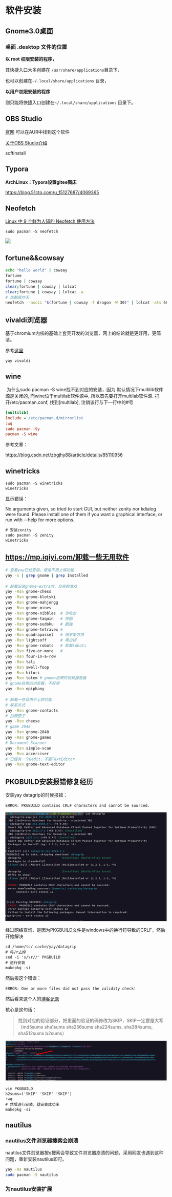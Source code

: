 # 软件安装

## Gnome3.0桌面

### 桌面 .desktop 文件的位置

**以 root 权限安装的程序，**

其快捷入口大多创建在 `/usr/share/applications`目录下，

也可以创建在`~/.local/share/applications` 目录，

**以用户权限安装的程序**

则只能将快捷入口创建在`~/.local/share/applications` 目录下。



## **OBS Studio**

[官网](https://projectobs.com/zh-hant/download/)  可以在AUR中找到这个软件

[关于OBS Studio介绍](https://www.thosefree.com/obs-studio)

softinstall



## Typora

**ArchLinux：Typora设置gitee图床**

https://blog.51cto.com/u_15127687/4069365



## Neofetch

[Linux 中 9 个鲜为人知的 Neofetch 使用方法](https://www.linuxmi.com/linux-neofetch.html)

```shell
sudo pacman -S neofetch
```

![](https://www.linuxmi.com/wp-content/uploads/2022/07/smalllinux.png)



## fortune&&cowsay

```bash
echo "hello world" | cowsay
fortune
fortune | cowsay
clear;fortune | cowsay | lolcat
clear;fortune | cowsay | lolcat -a
# 炫酷屌炸天
neofetch --ascii "$(fortune | cowsay -f dragon -W 30)" | lolcat -ats 60
```



## vivaldi浏览器

基于chromium内核的基础上套壳开发的浏览器，网上的结论就是更好用，更简洁。

参考[这里](https://zhuanlan.zhihu.com/p/92618817)

```shell
yay vivaldi
```

## wine

​		为什么sudo pacman -S wine找不到对应的安装，因为 默认情况下multilib软件源是关闭的, 而wine位于multilab软件源中, 所以首先要打开multilab软件源. 打开/etc/pacman.conf, 找到[multilab], 注销该行与下一行中的#号

```ini
[multilib]
Include = /etc/pacman.d/mirrorlist
:wq
sudo pacman -Sy
pacman -S wine
```

参考文章：

https://blog.csdn.net/zbgjhy88/article/details/85110956

## winetricks

```shell
sudo pacman -S winetricks
winetricks
```

显示错误：

No arguments given, so tried to start GUI, but neither zenity
nor kdialog were found. Please install one of them if you want
a graphical interface, or run with --help for more options.

```shell
# 安装zenity
sudo pacman -S zenity 
winetricks  
```



## https://mp.iqiyi.com/卸载一些无用软件

```bash
# 查看yay已经安装，但是不用上得功能
yay -s | grep gnome | grep Installed

# 卸载安装gnome-extra时，自带的游戏
yay -Rsn gnome-chess
yay -Rsn gnome-klotski
yay -Rsn gnome-mahjongg
yay -Rsn gnome-mines
yay -Rsn gnome-nibbles  # 贪吃蛇
yay -Rsn gnome-taquin   # 拼图
yay -Rsn gnome-sudoku   # 数独    
yay -Rsn gnome-tetravex #
yay -Rsn quadrapassel   # 俄罗斯方块
yay -Rsn lightsoff      # 黑白棋
yay -Rsn gnome-robots   # 卸载robots
yay -Rsn five-or-more   # 
yay -Rsn four-in-a-row
yay -Rsn tali
yay -Rsn swell-foop
yay -Rsn hitori
yay -Rsn totem # gnome自带的视频播放器
# gnome自带的浏览器，不好用
yay -Rsn epiphany

# 卸载一些我用不上的功能
# 联系方式
yay -Rsn gnome-contacts
# 拍照茄子
yay -Rsn cheese
# game 2048
yay -Rsn gnome-2048
yay -Rsn gnome-games
# Document Scanner
yay -Rsn simple-scan
yay -Rsn accerciser
# 已经有一个Gedit，不要TextEditor
yay -Rsn gnome-text-editor
```





## PKGBUILD安装报错修复经历

安装yay datagrip的时候报错：

`ERROR: PKGBUILD contains CRLF characters and cannot be sourced.`

![image-20230809001602214](./img/softinstall/image-20230809001602214.png)

经过网络查询，是因为PKGBUILD文件是windows中的换行符导致的CRLF，然后开始解决

```shell
cd /home/tc/.cache/yay/datagrip
# 将/r去掉
sed -i 's/\r//' PKGBUILD 
# 进行安装
makepkg -si
```

然后报这个错误：

`ERROR: One or more files did not pass the validity check!`

然后看来这个人的[博客记录](https://blog.csdn.net/qq_37284020/article/details/103991649)

核心是这句话：

> 找到对应的验证部分，把里面的验证的码修改为SKIP，SKIP一定要是大写（md5sums sha1sums sha256sums sha224sums, sha384sums, sha512sums b2sums）

![image-20230809002254019](./img/softinstall/image-20230809002254019.png)

```shell
vim PKGBUILD
b2sums=('SKIP' 'SKIP' 'SKIP')
:wq
# 然后进行安装，就安装成功来
makepkg -si
```





## nautilus

### nautilus文件浏览器搜索会崩溃

nautilus文件浏览器按q搜索会导致文件浏览器崩溃的问题，采用网友也遇到这种问题，重新安装nautilus即可。

```bash
yay -Rs nautilus
sudo pacman -S nautilus
```

### 为nautilus安装扩展

```

```













